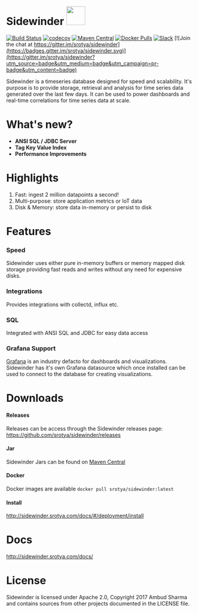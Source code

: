 # Sidewinder <img src="https://github.com/srotya/sidewinder-site/raw/master/styles/imgs/logo.png" width="50">

[![Build Status](https://travis-ci.org/srotya/sidewinder.svg?branch=master)](https://travis-ci.org/srotya/sidewinder)
[![codecov](https://codecov.io/gh/srotya/sidewinder/branch/master/graph/badge.svg)](https://codecov.io/gh/srotya/sidewinder)
[![Maven Central](https://img.shields.io/maven-central/v/com.srotya.sidewinder/sidewinder-core.svg)](http://search.maven.org/#search%7Cga%7C1%7Ccom.srotya.sidewinder)
[![Docker Pulls](https://img.shields.io/docker/pulls/srotya/sidewinder.svg)](https://hub.docker.com/r/srotya/sidewinder/)
[![Slack](https://img.shields.io/badge/chat-on%20slack-green.svg)](https://srotya.slack.com/)
[![Join the chat at https://gitter.im/srotya/sidewinder](https://badges.gitter.im/srotya/sidewinder.svg)](https://gitter.im/srotya/sidewinder?utm_source=badge&utm_medium=badge&utm_campaign=pr-badge&utm_content=badge)

Sidewinder is a timeseries database designed for speed and scalability. It's purpose is to provide storage, retrieval and analysis for time series data
 generated over the last few days. It can be used to power dashboards and real-time correlations for time series data at scale.
 
# What's new?
- **ANSI SQL / JDBC Server**
- **Tag Key Value Index**
- **Performance Improvements**

# Highlights

1. Fast: ingest 2 million datapoints a second!
2. Multi-purpose: store application metrics or IoT data 
3. Disk & Memory: store data in-memory or persist to disk

# Features

### Speed
Sidewinder uses either pure in-memory buffers or memory mapped disk storage providing fast reads and writes without any need for expensive disks.

### Integrations
Provides integrations with collectd, influx etc.

### SQL
Integrated with ANSI SQL and JDBC for easy data access

### Grafana Support

[Grafana](http://grafana.org/) is an industry defacto for dashboards and visualizations. Sidewinder has it's own Grafana datasource which once installed can be used to connect to the database for creating visualizations. 

# Downloads

#### Releases

Releases can be access through the Sidewinder releases page: https://github.com/srotya/sidewinder/releases

#### Jar

Sidewinder Jars can be found on [Maven Central](http://search.maven.org/#search%7Cga%7C1%7Csidewinder)

#### Docker
Docker images are available ```docker pull srotya/sidewinder:latest```

#### Install

http://sidewinder.srotya.com/docs/#/deployment/install

# Docs

http://sidewinder.srotya.com/docs/

# License

Sidewinder is licensed under Apache 2.0, Copyright 2017 Ambud Sharma and contains sources from other projects documented in the LICENSE file.
